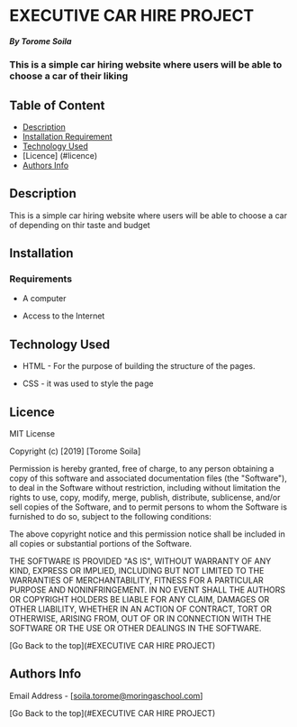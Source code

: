 # EXECUTIVE CAR HIRE PROJECT

##### By Torome Soila 
### This is a simple car hiring website where users will be able to choose a car of their liking

## Table of Content

+ [Description](#description)
+ [Installation Requirement](#Installation)
+ [Technology Used](#technology-used)
+ [Licence]
(#licence)
+ [Authors Info](#author-Info)

## Description
<p>This is a simple car hiring website where users will be able to choose a car of depending on thir taste and budget</p>

## Installation

### Requirements

* A computer

* Access to the Internet

## Technology Used
* HTML - For the purpose of building the structure of the pages.

* CSS - it was used to style the page

## Licence

MIT License

Copyright (c) [2019] [Torome Soila]

Permission is hereby granted, free of charge, to any person obtaining a copy
of this software and associated documentation files (the "Software"), to deal
in the Software without restriction, including without limitation the rights
to use, copy, modify, merge, publish, distribute, sublicense, and/or sell
copies of the Software, and to permit persons to whom the Software is
furnished to do so, subject to the following conditions:

The above copyright notice and this permission notice shall be included in all
copies or substantial portions of the Software.

THE SOFTWARE IS PROVIDED "AS IS", WITHOUT WARRANTY OF ANY KIND, EXPRESS OR
IMPLIED, INCLUDING BUT NOT LIMITED TO THE WARRANTIES OF MERCHANTABILITY,
FITNESS FOR A PARTICULAR PURPOSE AND NONINFRINGEMENT. IN NO EVENT SHALL THE
AUTHORS OR COPYRIGHT HOLDERS BE LIABLE FOR ANY CLAIM, DAMAGES OR OTHER
LIABILITY, WHETHER IN AN ACTION OF CONTRACT, TORT OR OTHERWISE, ARISING FROM,
OUT OF OR IN CONNECTION WITH THE SOFTWARE OR THE USE OR OTHER DEALINGS IN THE
SOFTWARE.

[Go Back to the top](#EXECUTIVE CAR HIRE PROJECT)

## Authors Info

Email Address -
[soila.torome@moringaschool.com]

[Go Back to the top](#EXECUTIVE CAR HIRE PROJECT)